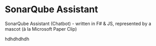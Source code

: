 SonarQube Assistant
===================

SonarQube Assistant (Chatbot) - written in F# & JS, represented by a mascot (à la Microsoft Paper Clip)


hdhdhdhdh




